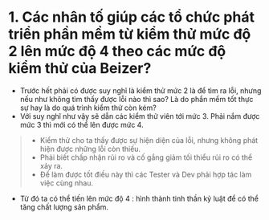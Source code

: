 # 1. Các nhân tố giúp các tổ chức phát triển phần mềm từ kiểm thử mức độ 2 lên mức độ 4 theo các mức độ kiểm thử của Beizer?
- Trước hết phải có được suy nghĩ là kiểm thử mức 2 là để tìm ra lỗi, nhưng nếu như không tìm thấy được lỗi nào thì sao? Là do phần mềm tốt thực sự hay là do quá trình kiểm thử còn kém?
- Với suy nghĩ như vậy sẽ dẫn các kiểm thử viên tới mức 3. Phải nắm được mức 3 thì mới có thể lên được mức 4.
> - Kiểm thử cho ta thấy được sự hiện diện của lỗi, nhưng không phát hiện được những lỗi còn thiếu. 
> - Phải biết chấp nhận rủi ro và cố gắng giảm tối thiểu rủi ro có thể xảy ra.
> - Để làm được tốt điều này thì các Tester và Dev phải hợp tác làm việc cùng nhau.
- Từ đó ta có thể tiến lên mức độ 4 : hình thành tinh thần kỷ luật để có thể tăng chất lượng sản phẩm.